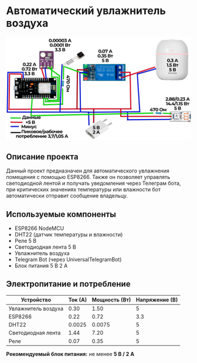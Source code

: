 # Автоматический увлажнитель воздуха

![Схема подключения датчиков](Набросок_схемы.png)

## Описание проекта

Данный проект предназначен для автоматического увлажнения помещения с помощью ESP8266. Также он позволяет управлять светодиодной лентой и получать уведомления через Телеграм бота, при критических значениях температуры или влажности бот автоматически отправит сообщение владельцу.

## Используемые компоненты

- ESP8266 NodeMCU  
- DHT22 (датчик температуры и влажности)  
- Реле 5 В  
- Светодиодная лента 5 В  
- Увлажнитель воздуха
- Telegram Bot (через UniversalTelegramBot)  
- Блок питания 5 В 2 А

## Электропитание и потребление

| Устройство              | Ток (А) | Мощность (Вт) | Напряжение (В) |
|--------------------------|--------|---------------|---------------|
| Увлажнитель воздуха   | 0.30   | 1.50          | 5             |
| ESP8266              | 0.22   | 0.72          | 3.3           |
| DHT22                | 0.0025 | 0.0075        | 5             |
| Светодиодная лента   | 1.44   | 7.20          | 5             |
| Реле                  | 0.07   | 0.35          | 5             |

**Рекомендуемый блок питания:** не менее **5 В / 2 А** 

